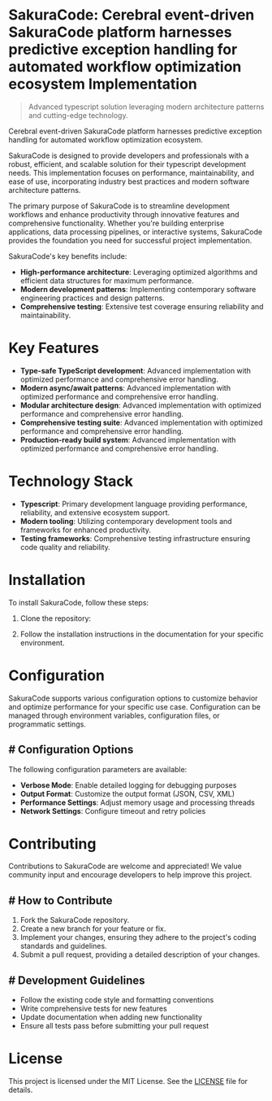 <!-- fallback_SakuraCode_20250803184048_23675 -->

# SakuraCode: Cerebral event-driven SakuraCode platform harnesses predictive exception handling for automated workflow optimization ecosystem Implementation
> Advanced typescript solution leveraging modern architecture patterns and cutting-edge technology.

Cerebral event-driven SakuraCode platform harnesses predictive exception handling for automated workflow optimization ecosystem.

SakuraCode is designed to provide developers and professionals with a robust, efficient, and scalable solution for their typescript development needs. This implementation focuses on performance, maintainability, and ease of use, incorporating industry best practices and modern software architecture patterns.

The primary purpose of SakuraCode is to streamline development workflows and enhance productivity through innovative features and comprehensive functionality. Whether you're building enterprise applications, data processing pipelines, or interactive systems, SakuraCode provides the foundation you need for successful project implementation.

SakuraCode's key benefits include:

* **High-performance architecture**: Leveraging optimized algorithms and efficient data structures for maximum performance.
* **Modern development patterns**: Implementing contemporary software engineering practices and design patterns.
* **Comprehensive testing**: Extensive test coverage ensuring reliability and maintainability.

# Key Features

* **Type-safe TypeScript development**: Advanced implementation with optimized performance and comprehensive error handling.
* **Modern async/await patterns**: Advanced implementation with optimized performance and comprehensive error handling.
* **Modular architecture design**: Advanced implementation with optimized performance and comprehensive error handling.
* **Comprehensive testing suite**: Advanced implementation with optimized performance and comprehensive error handling.
* **Production-ready build system**: Advanced implementation with optimized performance and comprehensive error handling.

# Technology Stack

* **Typescript**: Primary development language providing performance, reliability, and extensive ecosystem support.
* **Modern tooling**: Utilizing contemporary development tools and frameworks for enhanced productivity.
* **Testing frameworks**: Comprehensive testing infrastructure ensuring code quality and reliability.

# Installation

To install SakuraCode, follow these steps:

1. Clone the repository:


2. Follow the installation instructions in the documentation for your specific environment.

# Configuration

SakuraCode supports various configuration options to customize behavior and optimize performance for your specific use case. Configuration can be managed through environment variables, configuration files, or programmatic settings.

## # Configuration Options

The following configuration parameters are available:

* **Verbose Mode**: Enable detailed logging for debugging purposes
* **Output Format**: Customize the output format (JSON, CSV, XML)
* **Performance Settings**: Adjust memory usage and processing threads
* **Network Settings**: Configure timeout and retry policies

# Contributing

Contributions to SakuraCode are welcome and appreciated! We value community input and encourage developers to help improve this project.

## # How to Contribute

1. Fork the SakuraCode repository.
2. Create a new branch for your feature or fix.
3. Implement your changes, ensuring they adhere to the project's coding standards and guidelines.
4. Submit a pull request, providing a detailed description of your changes.

## # Development Guidelines

* Follow the existing code style and formatting conventions
* Write comprehensive tests for new features
* Update documentation when adding new functionality
* Ensure all tests pass before submitting your pull request

# License

This project is licensed under the MIT License. See the [LICENSE](https://github.com/xgek/SakuraCode/blob/main/LICENSE) file for details.
